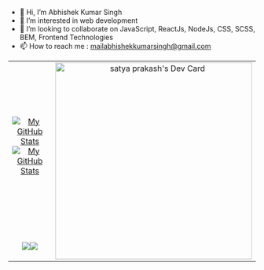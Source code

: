 - 👋 Hi, I’m Abhishek Kumar Singh
- 👀 I’m interested in web development
- 💞️ I’m looking to collaborate on JavaScript, ReactJs, NodeJs, CSS, SCSS, BEM, Frontend Technologies
- 📫 How to reach me : mailabhishekkumarsingh@gmail.com

<!---
satyaprakashksingh/satyaprakashksingh is a ✨ special ✨ repository because its `README.md` (this file) appears on your GitHub profile.
You can click the Preview link to take a look at your changes.
--->

<table>
    <tr>
        <td align="center"><a href="https://github.com/mailabhishekkumarsingh#gh-light-mode-only"><img src="https://github-readme-stats.vercel.app/api?username=mailabhishekkumarsingh&count_private=true&show_icons=true&theme=default&include_all_commits=true#gh-light-mode-only" alt="My GitHub Stats"/></a><a href="https://github.com/mailabhishekkumarsingh#gh-dark-mode-only"><img src="https://github-readme-stats.vercel.app/api?username=mailabhishekkumarsingh&count_private=true&show_icons=true&theme=tokyonight&include_all_commits=true#gh-dark-mode-only" alt="My GitHub Stats"/></a></td>
        <td rowspan="2" align="center"><a href="https://app.daily.dev/mailabhishekkumarsingh"><img src="https://api.daily.dev/devcards/cfbc6dcb3ecd47548e04c61f7ccf610a.png?r=idm" width="400" alt="satya prakash's Dev Card"/></a></td>
    </tr>
    <tr>
        <td align="center"><a href="https://github.com/mailabhishekkumarsingh#gh-light-mode-only"><img src="https://github-readme-streak-stats.herokuapp.com/?user=satyaprakashksingh&count_private=true&theme=default"/></a><a href="https://github.com/mailabhishekkumarsingh#gh-dark-mode-only"><img src="https://github-readme-streak-stats.herokuapp.com/?user=mailabhishekkumarsingh&theme=tokyonight"/></a></td>
    </tr>
</table>
